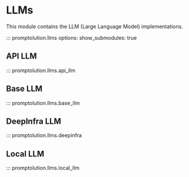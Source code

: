 # LLMs

This module contains the LLM (Large Language Model) implementations.

::: promptolution.llms
    options:
      show_submodules: true

## API LLM

::: promptolution.llms.api_llm

## Base LLM

::: promptolution.llms.base_llm

## DeepInfra LLM

::: promptolution.llms.deepinfra

## Local LLM

::: promptolution.llms.local_llm
